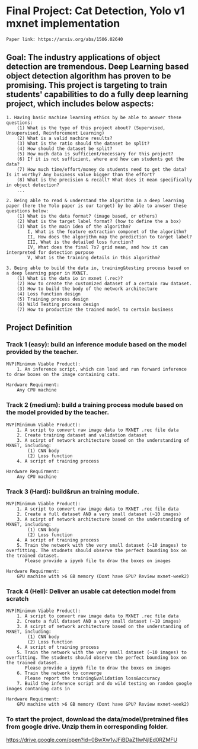 # Final Project: Cat Detection, Yolo v1 mxnet implementation
    
    Paper link: https://arxiv.org/abs/1506.02640
    
## Goal: The industry applications of object detection are tremendous. Deep Learning based object detection algorithm has proven to be promising. This project is targeting to train students' capabilities to do a fully deep learning project, which includes below aspects:

    1. Having basic machine learning ethics by be able to answer these questions:
        (1) What is the type of this project about? (Supervised, Unsupervised, Reinforcement Learning)
        (2) What is a valid machine results? 
        (3) What is the ratio should the dataset be split?
        (4) How should the dataset be split?
        (5) How much data is sufficient/necessary for this project?
        (6) If it is not sufficient, where and how can students get the data?
        (7) How much time/effort/money do students need to get the data? Is it worthy? Any business value bigger than the effort?
        (8) What is the precision & recall? What does it mean specifically in object detection? 
        ...
        
    2. Being able to read & understand the algorithm in a deep learning paper (here the Yolo paper is our target) by be able to anwser these questions below:
        (1) What is the data format? (image based, or others)
        (2) What is the target label format? (how to define the a box)
        (3) What is the main idea of the algorithm?
            I, What is the feature extraction componet of the algorithm?
            II, How does the algorithm map the prediction to target label?
            III, What is the detailed loss function?
            IV, What does the final 7x7 grid mean, and how it can interpreted for detection purpose
            V, What is the training details in this algorithm?
       
    3. Being able to build the data io, training&testing process based on a deep learning paper in MXNET.
        (1) What is the data io in mxnet (.rec)?
        (2) How to create the customized dataset of a certain raw dataset. 
        (3) How to build the body of the network architecture
        (4) Loss function design
        (5) Training process design 
        (6) Wild Testing process design
        (7) How to productize the trained model to certain business
        
## Project Definition

### Track 1 (easy): build an inference module based on the model provided by the teacher.

    MVP(Minimum Viable Product):
        1. An inference script, which can load and run forward inference to draw boxes on the image containing cats.
    
    Hardware Requirment:
        Any CPU machine 

### Track 2 (medium): build a training process module based on the model provided by the teacher.

    MVP(Minimum Viable Product):
        1. A script to convert raw image data to MXNET .rec file data
        2. Create training dataset and validation dataset
        3. A scirpt of network architecture based on the understanding of MXNET, including:
            (1) CNN body
            (2) Loss function 
        4. A script of training process
        
    Hardware Requirment:
        Any CPU machine         

### Track 3 (Hard): build&run an training module.

    MVP(Minimum Viable Product):
        1. A script to convert raw image data to MXNET .rec file data
        2. Create a full dataset AND a very small dataset (~10 images)
        3. A scirpt of network architecture based on the understanding of MXNET, including:
            (1) CNN body
            (2) Loss function 
        4. A script of training process
        5. Train the network with the very small dataset (~10 images) to overfitting. The studnets should observe the perfect bounding box on the trained dataset.
           Please provide a ipynb file to draw the boxes on images
        
    Hardware Requirment:
        GPU machine with >6 GB memory (Dont have GPU? Review mxnet-week2)
    
    
### Track 4 (Hell): Deliver an usable cat detection model from scratch
    MVP(Minimum Viable Product):
        1. A script to convert raw image data to MXNET .rec file data
        2. Create a full dataset AND a very small dataset (~10 images)
        3. A scirpt of network architecture based on the understanding of MXNET, including:
            (1) CNN body
            (2) Loss function 
        4. A script of training process
        5. Train the network with the very small dataset (~10 images) to overfitting. The studnets should observe the perfect bounding box on the trained dataset.
           Please provide a ipynb file to draw the boxes on images
        6. Train the network to converge
           Please report the training&validation loss&accuracy
        7. Build the inference script and do wild testing on random google images contaning cats in
        
    Hardware Requirment:
        GPU machine with >6 GB memory (Dont have GPU? Review mxnet-week2)
        
### To start the project, download the data/model/pretrained files from google drive. Unzip them in corresponding folder.        

https://drive.google.com/open?id=0BwXw1vJFiBDaZ1IwNjlEd0RZMFU           
